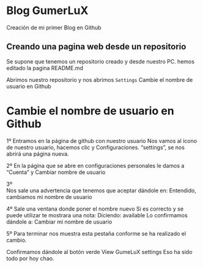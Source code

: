 # Blog GumerLuX
Creación de mi primer Blog en Github

## Creando una pagina web desde un repositorio
Se supone que tenemos un repositorio creado y desde nuestro PC. hemos editado la pagina README.md

Abrimos nuestro repositorio y nos abrimos `Settings`
Cambie el nombre de usuario en Github


# Cambie el nombre de usuario en Github


1º
Entramos en la página de github con nuestro usuario
Nos vamos al icono de nuestro usuario, hacemos clic y Configuraciones. “settings”, se nos abrirá una página nueva.




2º
En la página que se abre en configuraciones personales le damos a “Cuenta” y Cambiar nombre de usuario

 

3º					
Nos sale una advertencia que tenemos que aceptar dándole en:
Entendido, cambiamos mi nombre de usuario






4º
Sale una ventana donde poner el nombre nuevo
Si es correcto y se puede utilizar te mostrara una nota:
Diciendo: available 
Lo confirmamos dándole a:
Cambiar mi nombre de usuario

5º
Para terminar nos muestra esta pestaña conforme se ha realizado el cambio.
 
Confirmamos dándole al botón verde View GumeLuX settings
Eso ha sido todo por hoy chao.
